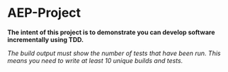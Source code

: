 # AEP-Project

**The intent of this project is to demonstrate you can develop software incrementally using TDD.**

*The build output must show the number of tests that have been run. This means you need to write at least 10 unique builds and tests.*